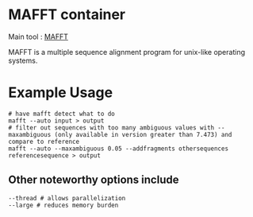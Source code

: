 # MAFFT container

Main tool : [MAFFT](https://mafft.cbrc.jp/alignment/software/)

MAFFT is a multiple sequence alignment program for unix-like operating systems.

# Example Usage

```
# have mafft detect what to do
mafft --auto input > output
# filter out sequences with too many ambiguous values with --maxambiguous (only available in version greater than 7.473) and compare to reference
mafft --auto --maxambiguous 0.05 --addfragments othersequences referencesequence > output
```

## Other noteworthy options include
```
--thread # allows parallelization
--large # reduces memory burden
```

